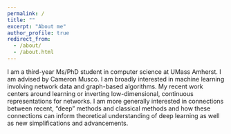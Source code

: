 ```yaml
---
permalink: /
title: ""
excerpt: "About me"
author_profile: true
redirect_from: 
  - /about/
  - /about.html
---
```


I am a third-year Ms/PhD student in computer science at UMass Amherst. I am advised by Cameron Musco.
I am broadly interested in machine learning involving network data and graph-based algorithms. My recent work centers around learning or inverting low-dimensional, continuous representations for networks. I am more generally interested in connections between recent, “deep” methods and classical methods and how these connections can inform theoretical understanding of deep learning as well as new simplifications and advancements.
